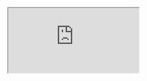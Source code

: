 <iframe src="https://www.youtube.com/embed/O3uT2l6vgZ8" title="Freeze and Seal in JavaScript"></iframe>

